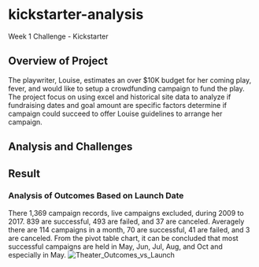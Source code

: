 # kickstarter-analysis
Week 1 Challenge - Kickstarter
## Overview of Project
The playwriter, Louise, estimates an over $10K budget for her coming play, fever, and would like to setup a crowdfunding campaign to fund the play. The project focus on using excel and historical site data to analyze if fundraising dates and goal amount are specific factors determine if campaign could succeed to offer Louise guidelines to arrange her campaign.
## Analysis and Challenges
## Result
### Analysis of Outcomes Based on Launch Date
There 1,369 campaign records, live campaigns excluded, during 2009 to 2017. 839 are successful, 493 are failed, and 37 are canceled. Averagely there are 114 campaigns in a month, 70 are successful, 41 are failed, and 3 are canceled. From the pivot table chart, it can be concluded that most successful campaigns are held in May, Jun, Jul, Aug, and Oct and especially in May. 
![Theater_Outcomes_vs_Launch](./Theater_Outcomes_vs_Launch.png)
